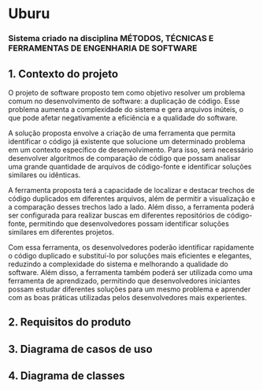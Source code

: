 # Uburu

### Sistema criado na disciplina **MÉTODOS, TÉCNICAS E FERRAMENTAS DE ENGENHARIA DE SOFTWARE**

## 1. Contexto do projeto

O projeto de software proposto tem como objetivo resolver um problema comum no desenvolvimento de software: a duplicação de código. Esse problema aumenta a complexidade do sistema e gera arquivos inúteis, o que pode afetar negativamente a eficiência e a qualidade do software.

A solução proposta envolve a criação de uma ferramenta que permita identificar o código já existente que solucione um determinado problema em um contexto específico de desenvolvimento. Para isso, será necessário desenvolver algoritmos de comparação de código que possam analisar uma grande quantidade de arquivos de código-fonte e identificar soluções similares ou idênticas.

A ferramenta proposta terá a capacidade de localizar e destacar trechos de código duplicados em diferentes arquivos, além de permitir a visualização e a comparação desses trechos lado a lado. Além disso, a ferramenta poderá ser configurada para realizar buscas em diferentes repositórios de código-fonte, permitindo que desenvolvedores possam identificar soluções similares em diferentes projetos.

Com essa ferramenta, os desenvolvedores poderão identificar rapidamente o código duplicado e substituí-lo por soluções mais eficientes e elegantes, reduzindo a complexidade do sistema e melhorando a qualidade do software. Além disso, a ferramenta também poderá ser utilizada como uma ferramenta de aprendizado, permitindo que desenvolvedores iniciantes possam estudar diferentes soluções para um mesmo problema e aprender com as boas práticas utilizadas pelos desenvolvedores mais experientes.

## 2. Requisitos do produto

## 3. Diagrama de casos de uso

## 4. Diagrama de classes
